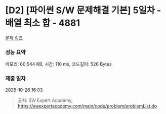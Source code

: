 # [D2] [파이썬 S/W 문제해결 기본] 5일차 - 배열 최소 합 - 4881 

[문제 링크](https://swexpertacademy.com/main/code/problem/problemDetail.do?contestProbId=AWTQh00qQs0DFAVT) 

### 성능 요약

메모리: 60,544 KB, 시간: 110 ms, 코드길이: 526 Bytes

### 제출 일자

2025-10-26 16:03



> 출처: SW Expert Academy, https://swexpertacademy.com/main/code/problem/problemList.do